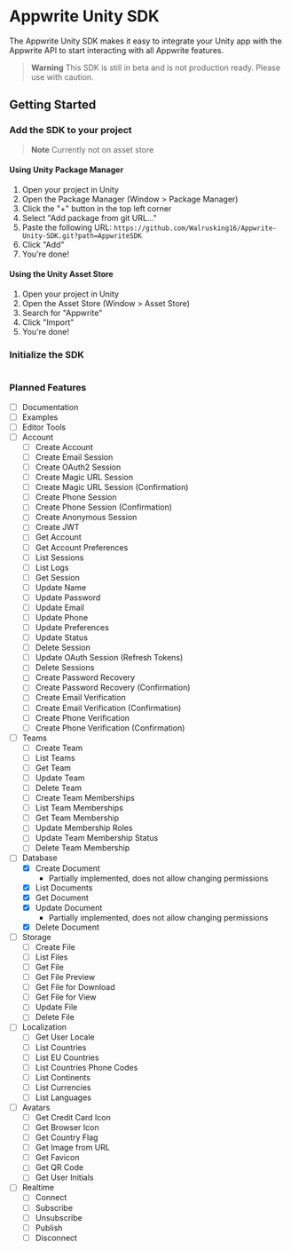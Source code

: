 ﻿# Appwrite Unity SDK

The Appwrite Unity SDK makes it easy to integrate your Unity app with the Appwrite API to start interacting with all
Appwrite features.

> **Warning**
> This SDK is still in beta and is not production ready. Please use with caution.

## Getting Started

### Add the SDK to your project

> **Note**
> Currently not on asset store

#### Using Unity Package Manager

1. Open your project in Unity
2. Open the Package Manager (Window > Package Manager)
3. Click the "+" button in the top left corner
4. Select "Add package from git URL..."
5. Paste the following URL: ```https://github.com/Walrusking16/Appwrite-Unity-SDK.git?path=AppwriteSDK```
6. Click "Add"
7. You're done!

#### Using the Unity Asset Store

1. Open your project in Unity
2. Open the Asset Store (Window > Asset Store)
3. Search for "Appwrite"
4. Click "Import"
5. You're done!

### Initialize the SDK

```csharp
```

### Planned Features

- [ ] Documentation
- [ ] Examples
- [ ] Editor Tools
- [ ] Account
    - [ ] Create Account
    - [ ] Create Email Session
    - [ ] Create OAuth2 Session
    - [ ] Create Magic URL Session
    - [ ] Create Magic URL Session (Confirmation)
    - [ ] Create Phone Session
    - [ ] Create Phone Session (Confirmation)
    - [ ] Create Anonymous Session
    - [ ] Create JWT
    - [ ] Get Account
    - [ ] Get Account Preferences
    - [ ] List Sessions
    - [ ] List Logs
    - [ ] Get Session
    - [ ] Update Name
    - [ ] Update Password
    - [ ] Update Email
    - [ ] Update Phone
    - [ ] Update Preferences
    - [ ] Update Status
    - [ ] Delete Session
    - [ ] Update OAuth Session (Refresh Tokens)
    - [ ] Delete Sessions
    - [ ] Create Password Recovery
    - [ ] Create Password Recovery (Confirmation)
    - [ ] Create Email Verification
    - [ ] Create Email Verification (Confirmation)
    - [ ] Create Phone Verification
    - [ ] Create Phone Verification (Confirmation)
- [ ] Teams
    - [ ] Create Team
    - [ ] List Teams
    - [ ] Get Team
    - [ ] Update Team
    - [ ] Delete Team
    - [ ] Create Team Memberships
    - [ ] List Team Memberships
    - [ ] Get Team Membership
    - [ ] Update Membership Roles
    - [ ] Update Team Membership Status
    - [ ] Delete Team Membership
- [ ] Database
    - [x] Create Document
      - Partially implemented, does not allow changing permissions
    - [x] List Documents
    - [x] Get Document
    - [x] Update Document
        - Partially implemented, does not allow changing permissions
    - [x] Delete Document
- [ ] Storage
    - [ ] Create File
    - [ ] List Files
    - [ ] Get File
    - [ ] Get File Preview
    - [ ] Get File for Download
    - [ ] Get File for View
    - [ ] Update File
    - [ ] Delete File
- [ ] Localization
    - [ ] Get User Locale
    - [ ] List Countries
    - [ ] List EU Countries
    - [ ] List Countries Phone Codes
    - [ ] List Continents
    - [ ] List Currencies
    - [ ] List Languages
- [ ] Avatars
    - [ ] Get Credit Card Icon
    - [ ] Get Browser Icon
    - [ ] Get Country Flag
    - [ ] Get Image from URL
    - [ ] Get Favicon
    - [ ] Get QR Code
    - [ ] Get User Initials
- [ ] Realtime
    - [ ] Connect
    - [ ] Subscribe
    - [ ] Unsubscribe
    - [ ] Publish
    - [ ] Disconnect
